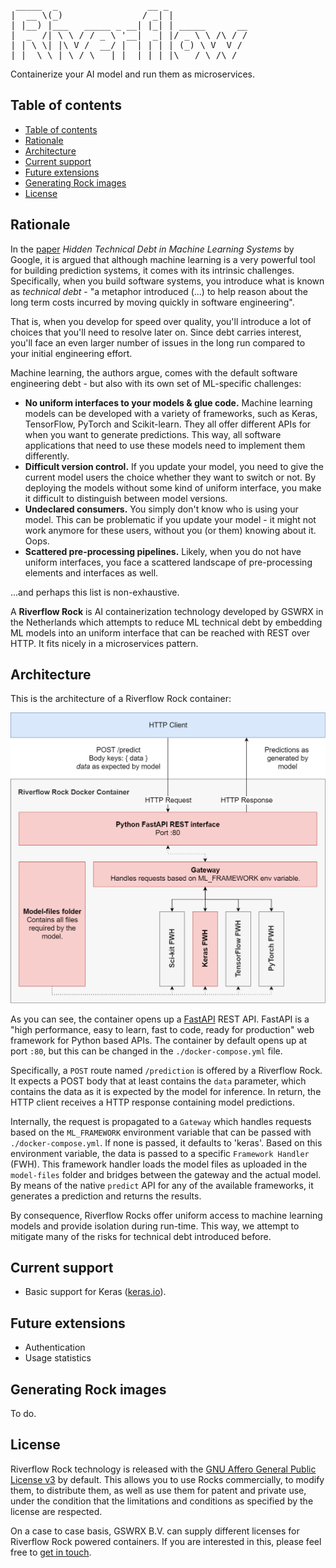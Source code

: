 <pre>
 _____  _                 __ _               
|  __ \(_)               / _| |              
| |__) |___   _____ _ __| |_| | _____      __
|  _  /| \ \ / / _ \ '__|  _| |/ _ \ \ /\ / /
| | \ \| |\ V /  __/ |  | | | | (_) \ V  V / 
|_|  \_\_| \_/ \___|_|  |_| |_|\___/ \_/\_/  
</pre>
Containerize your AI model and run them as microservices.

## Table of contents
- [Table of contents](#table-of-contents)
- [Rationale](#rationale)
- [Architecture](#architecture)
- [Current support](#current-support)
- [Future extensions](#future-extensions)
- [Generating Rock images](#generating-rock-images)
- [License](#license)
  
## Rationale
In the [paper](https://papers.nips.cc/paper/5656-hidden-technical-debt-in-machine-learning-systems.pdf) *Hidden Technical Debt in Machine Learning Systems* by Google, it is argued that although machine learning is a very powerful tool for building prediction systems, it comes with its intrinsic challenges. Specifically, when you build software systems, you introduce what is known as _technical debt_ - "a metaphor introduced (...) to help reason about the long term costs incurred by moving quickly in software engineering".

That is, when you develop for speed over quality, you'll introduce a lot of choices that you'll need to resolve later on. Since debt carries interest, you'll face an even larger number of issues in the long run compared to your initial engineering effort.

Machine learning, the authors argue, comes with the default software engineering debt - but also with its own set of ML-specific challenges:

* **No uniform interfaces to your models & glue code.** Machine learning models can be developed with a variety of frameworks, such as Keras, TensorFlow, PyTorch and Scikit-learn. They all offer different APIs for when you want to generate predictions. This way, all software applications that need to use these models need to implement them differently.
* **Difficult version control.** If you update your model, you need to give the current model users the choice whether they want to switch or not. By deploying the models without some kind of uniform interface, you make it difficult to distinguish between model versions.
* **Undeclared consumers.** You simply don't know who is using your model. This can be problematic if you update your model - it might not work anymore for these users, without you (or them) knowing about it. Oops.
* **Scattered pre-processing pipelines.** Likely, when you do not have uniform interfaces, you face a scattered landscape of pre-processing elements and interfaces as well.

...and perhaps this list is non-exhaustive.

A **Riverflow Rock** is AI containerization technology developed by GSWRX in the Netherlands which attempts to reduce ML technical debt by embedding ML models into an uniform interface that can be reached with REST over HTTP. It fits nicely in a microservices pattern.

## Architecture
This is the architecture of a Riverflow Rock container:

![Riverflow Rock architecture](./assets/architecture.png)

As you can see, the container opens up a [FastAPI](https://github.com/tiangolo/fastapi) REST API. FastAPI is a "high performance, easy to learn, fast to code, ready for production" web framework for Python based APIs. The container by default opens up at port `:80`, but this can be changed in the `./docker-compose.yml` file.

Specifically, a `POST` route named `/prediction` is offered by a Riverflow Rock. It expects a POST body that at least contains the `data` parameter, which contains the data as it is expected by the model for inference. In return, the HTTP client receives a HTTP response containing model predictions.

Internally, the request is propagated to a `Gateway` which handles requests based on the `ML_FRAMEWORK` environment variable that can be passed with `./docker-compose.yml`. If none is passed, it defaults to 'keras'. Based on this environment variable, the data is passed to a specific `Framework Handler` (FWH). This framework handler loads the model files as uploaded in the `model-files` folder and bridges between the gateway and the actual model. By means of the native `predict` API for any of the available frameworks, it generates a prediction and returns the results.

By consequence, Riverflow Rocks offer uniform access to machine learning models and provide isolation during run-time. This way, we attempt to mitigate many of the risks for technical debt introduced before.

## Current support
* Basic support for Keras ([keras.io](https://keras.io)).

## Future extensions
* Authentication
* Usage statistics

## Generating Rock images
To do.

## License
Riverflow Rock technology is released with the [GNU Affero General Public License v3](./LICENSE) by default. This allows you to use Rocks commercially, to modify them, to distribute them, as well as use them for patent and private use, under the condition that the limitations and conditions as specified by the license are respected.

On a case to case basis, GSWRX B.V. can supply different licenses for Riverflow Rock powered containers. If you are interested in this, please feel free to [get in touch](https://www.degasfabriek.com/contact/).